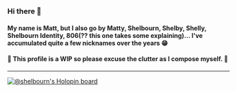 ### Hi there 👋

#### My name is Matt, but I also go by Matty, Shelbourn, Shelby, Shelly, Shelbourn Identity, 806(?? this one takes some explaining)... I've accumulated quite a few nicknames over the years :grin:

#### :construction: This profile is a WIP so please excuse the clutter as I compose myself. :construction:
---
[![@shelbourn's Holopin board](https://holopin.me/shelbourn)](https://holopin.io/@shelbourn)

<!--
**shelbourn/shelbourn** is a ✨ _special_ ✨ repository because its `README.md` (this file) appears on your GitHub profile.

Here are some ideas to get you started:

- 🔭 I’m currently working on ...
- 🌱 I’m currently learning ...
- 👯 I’m looking to collaborate on ...
- 🤔 I’m looking for help with ...
- 💬 Ask me about ...
- 📫 How to reach me: ...
- 😄 Pronouns: ...
- ⚡ Fun fact: ...
-->
